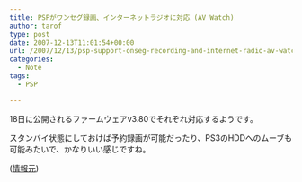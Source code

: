 ```yaml
---
title: PSPがワンセグ録画、インターネットラジオに対応 (AV Watch)
author: tarof
type: post
date: 2007-12-13T11:01:54+00:00
url: /2007/12/13/psp-support-onseg-recording-and-internet-radio-av-watch/
categories:
  - Note
tags:
  - PSP

---
```

18日に公開されるファームウェアv3.80でそれぞれ対応するようです。
  
スタンバイ状態にしておけば予約録画が可能だったり、PS3のHDDへのムーブも可能みたいで、かなりいい感じですね。

([情報元][1])

 [1]: http://www.watch.impress.co.jp/av/docs/20071212/sce.htm